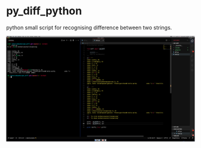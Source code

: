 # py_diff_python
python small script for recognising difference between two strings.  

![Screenshot](screenshot.png)
